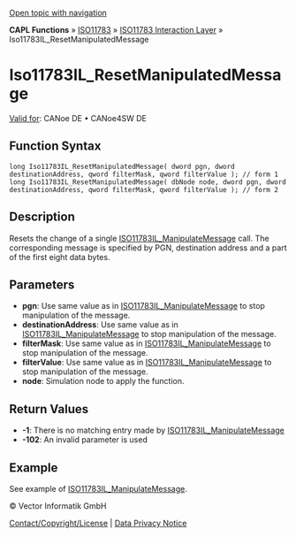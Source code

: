 [Open topic with navigation](../../../../../../CANoeDEFamily.htm#Topics/CAPLFunctions/ISO11783/ISOInteractionLayer/Functions/CAPLfunctionIso11783ILResetManipulatedMessage.md)

**CAPL Functions** » [ISO11783](../../CAPLfunctionsISO11783Overview.md) » [ISO11783 Interaction Layer](../CAPLfunctionsISOILOverview.md) » Iso11783IL_ResetManipulatedMessage

# Iso11783IL_ResetManipulatedMessage

[Valid for](../../../../Shared/FeatureAvailability.md): CANoe DE • CANoe4SW DE

## Function Syntax

```plaintext
long Iso11783IL_ResetManipulatedMessage( dword pgn, dword destinationAddress, qword filterMask, qword filterValue ); // form 1
long Iso11783IL_ResetManipulatedMessage( dbNode node, dword pgn, dword destinationAddress, qword filterMask, qword filterValue ); // form 2
```

## Description

Resets the change of a single [ISO11783IL_ManipulateMessage](CAPLfunctionIso11783ILManipulateMessage.md) call. The corresponding message is specified by PGN, destination address and a part of the first eight data bytes.

## Parameters

- **pgn**: Use same value as in [ISO11783IL_ManipulateMessage](CAPLfunctionIso11783ILManipulateMessage.md) to stop manipulation of the message.
- **destinationAddress**: Use same value as in [ISO11783IL_ManipulateMessage](CAPLfunctionIso11783ILManipulateMessage.md) to stop manipulation of the message.
- **filterMask**: Use same value as in [ISO11783IL_ManipulateMessage](CAPLfunctionIso11783ILManipulateMessage.md) to stop manipulation of the message.
- **filterValue**: Use same value as in [ISO11783IL_ManipulateMessage](CAPLfunctionIso11783ILManipulateMessage.md) to stop manipulation of the message.
- **node**: Simulation node to apply the function.

## Return Values

- **-1**: There is no matching entry made by [ISO11783IL_ManipulateMessage](CAPLfunctionIso11783ILManipulateMessage.md)
- **-102**: An invalid parameter is used

## Example

See example of [ISO11783IL_ManipulateMessage](CAPLfunctionIso11783ILManipulateMessage.md).

© Vector Informatik GmbH

[Contact/Copyright/License](../../../../Shared/ContactCopyrightLicense.md) | [Data Privacy Notice](https://www.vector.com/int/en/company/get-info/privacy-policy/)
